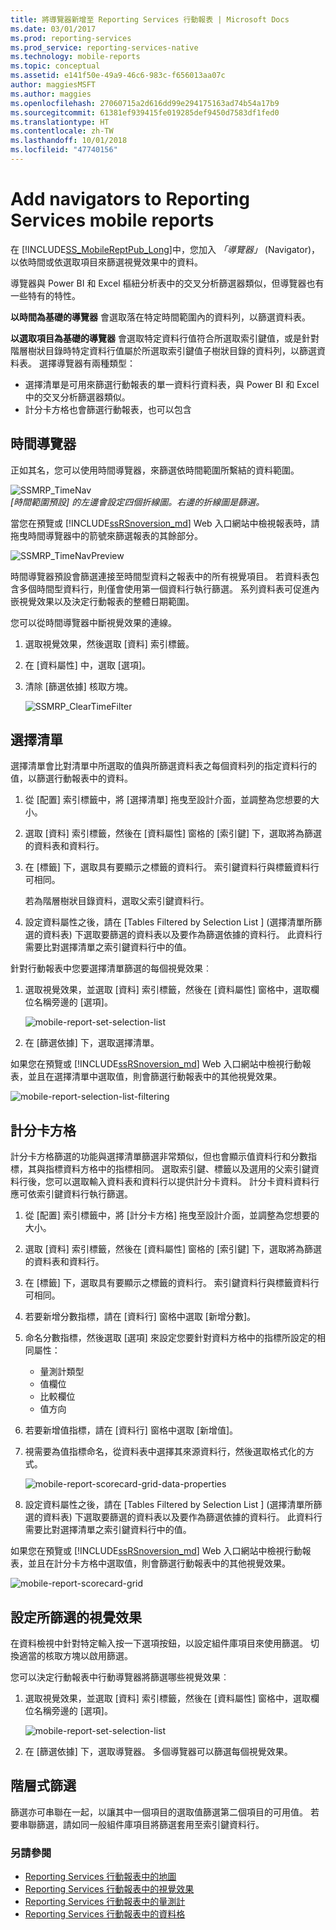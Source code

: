 ```yaml
---
title: 將導覽器新增至 Reporting Services 行動報表 | Microsoft Docs
ms.date: 03/01/2017
ms.prod: reporting-services
ms.prod_service: reporting-services-native
ms.technology: mobile-reports
ms.topic: conceptual
ms.assetid: e141f50e-49a9-46c6-983c-f656013aa07c
author: maggiesMSFT
ms.author: maggies
ms.openlocfilehash: 27060715a2d616dd99e294175163ad74b54a17b9
ms.sourcegitcommit: 61381ef939415fe019285def9450d7583df1fed0
ms.translationtype: HT
ms.contentlocale: zh-TW
ms.lasthandoff: 10/01/2018
ms.locfileid: "47740156"
---
```

# <a name="add-navigators-to-reporting-services-mobile-reports"></a>Add navigators to Reporting Services mobile reports
在 [!INCLUDE[SS_MobileReptPub_Long](../../includes/ss-mobilereptpub-long.md)]中，您加入 *「導覽器」* (Navigator)，以依時間或依選取項目來篩選視覺效果中的資料。 

導覽器與 Power BI 和 Excel 樞紐分析表中的交叉分析篩選器類似，但導覽器也有一些特有的特性。

**以時間為基礎的導覽器** 會選取落在特定時間範圍內的資料列，以篩選資料表。 

**以選取項目為基礎的導覽器** 會選取特定資料行值符合所選取索引鍵值，或是針對階層樹狀目錄時特定資料行值屬於所選取索引鍵值子樹狀目錄的資料列，以篩選資料表。 選擇導覽器有兩種類型：
* 選擇清單是可用來篩選行動報表的單一資料行資料表，與 Power BI 和 Excel 中的交叉分析篩選器類似。
* 計分卡方格也會篩選行動報表，也可以包含 
  
## <a name="time-navigators"></a>時間導覽器   
  
正如其名，您可以使用時間導覽器，來篩選依時間範圍所繫結的資料範圍。   
  
![SSMRP_TimeNav](../../reporting-services/mobile-reports/media/ssmrp-timenav.png)  
*[時間範圍預設] 的左邊會設定四個折線圖。右邊的折線圖是篩選。*  
  
當您在預覽或 [!INCLUDE[ssRSnoversion_md](../../includes/ssrsnoversion-md.md)] Web 入口網站中檢視報表時，請拖曳時間導覽器中的箭號來篩選報表的其餘部分。  
  
![SSMRP_TimeNavPreview](../../reporting-services/mobile-reports/media/ssmrp-timenavpreview.png)  
  
時間導覽器預設會篩選連接至時間型資料之報表中的所有視覺項目。 若資料表包含多個時間型資料行，則僅會使用第一個資料行執行篩選。 系列資料表可促進內嵌視覺效果以及決定行動報表的整體日期範圍。  
  
您可以從時間導覽器中斷視覺效果的連線。   
1. 選取視覺效果，然後選取 [資料] 索引標籤。  
2. 在 [資料屬性] 中，選取 [選項]。  
3. 清除 [篩選依據] 核取方塊。  
  
   ![SSMRP_ClearTimeFilter](../../reporting-services/mobile-reports/media/ssmrp-cleartimefilter.png)  
  
## <a name="selection-lists"></a>選擇清單   
  
選擇清單會比對清單中所選取的值與所篩選資料表之每個資料列的指定資料行的值，以篩選行動報表中的資料。 

1. 從 [配置] 索引標籤中，將 [選擇清單] 拖曳至設計介面，並調整為您想要的大小。

2. 選取 [資料] 索引標籤，然後在 [資料屬性] 窗格的 [索引鍵] 下，選取將為篩選的資料表和資料行。 

3. 在 [標籤] 下，選取具有要顯示之標籤的資料行。 索引鍵資料行與標籤資料行可相同。  
  
   若為階層樹狀目錄資料，選取父索引鍵資料行。  
  
4. 設定資料屬性之後，請在 [Tables Filtered by Selection List ] (選擇清單所篩選的資料表) 下選取要篩選的資料表以及要作為篩選依據的資料行。 此資料行需要比對選擇清單之索引鍵資料行中的值。 

針對行動報表中您要選擇清單篩選的每個視覺效果︰

1. 選取視覺效果，並選取 [資料] 索引標籤，然後在 [資料屬性] 窗格中，選取欄位名稱旁邊的 [選項]。

   ![mobile-report-set-selection-list](../../reporting-services/mobile-reports/media/mobile-report-set-selection-list.png)

2. 在 [篩選依據] 下，選取選擇清單。

如果您在預覽或 [!INCLUDE[ssRSnoversion_md](../../includes/ssrsnoversion-md.md)] Web 入口網站中檢視行動報表，並且在選擇清單中選取值，則會篩選行動報表中的其他視覺效果。

![mobile-report-selection-list-filtering](../../reporting-services/mobile-reports/media/mobile-report-selection-list-filtering.png) 
     
## <a name="scorecard-grid"></a>計分卡方格  
  
計分卡方格篩選的功能與選擇清單篩選非常類似，但也會顯示值資料行和分數指標，其與指標資料方格中的指標相同。 選取索引鍵、標籤以及選用的父索引鍵資料行後，您可以選取輸入資料表和資料行以提供計分卡資料。 計分卡資料資料行應可依索引鍵資料行執行篩選。  

1. 從 [配置] 索引標籤中，將 [計分卡方格] 拖曳至設計介面，並調整為您想要的大小。

2. 選取 [資料] 索引標籤，然後在 [資料屬性] 窗格的 [索引鍵] 下，選取將為篩選的資料表和資料行。 

3. 在 [標籤] 下，選取具有要顯示之標籤的資料行。 索引鍵資料行與標籤資料行可相同。  
  
4. 若要新增分數指標，請在 [資料行] 窗格中選取 [新增分數]。   
  
5. 命名分數指標，然後選取 [選項] 來設定您要針對資料方格中的指標所設定的相同屬性：  
  
   * 量測計類型
   * 值欄位
   * 比較欄位
   * 值方向
  
6. 若要新增值指標，請在 [資料行] 窗格中選取 [新增值]。

7. 視需要為值指標命名，從資料表中選擇其來源資料行，然後選取格式化的方式。  

   ![mobile-report-scorecard-grid-data-properties](../../reporting-services/mobile-reports/media/mobile-report-scorecard-grid-data-properties.png)

8. 設定資料屬性之後，請在 [Tables Filtered by Selection List ] (選擇清單所篩選的資料表) 下選取要篩選的資料表以及要作為篩選依據的資料行。 此資料行需要比對選擇清單之索引鍵資料行中的值。 

如果您在預覽或 [!INCLUDE[ssRSnoversion_md](../../includes/ssrsnoversion-md.md)] Web 入口網站中檢視行動報表，並且在計分卡方格中選取值，則會篩選行動報表中的其他視覺效果。

![mobile-report-scorecard-grid](../../reporting-services/mobile-reports/media/mobile-report-scorecard-grid.png)
    
## <a name="set-which-visualizations-are-filtered"></a>設定所篩選的視覺效果  
  
在資料檢視中針對特定輸入按一下選項按鈕，以設定組件庫項目來使用篩選。 切換適當的核取方塊以啟用篩選。  

您可以決定行動報表中行動導覽器將篩選哪些視覺效果︰

1. 選取視覺效果，並選取 [資料] 索引標籤，然後在 [資料屬性] 窗格中，選取欄位名稱旁邊的 [選項]。

   ![mobile-report-set-selection-list](../../reporting-services/mobile-reports/media/mobile-report-set-selection-list.png)

2. 在 [篩選依據] 下，選取導覽器。 多個導覽器可以篩選每個視覺效果。
  
## <a name="cascading-filters"></a>階層式篩選   
  
篩選亦可串聯在一起，以讓其中一個項目的選取值篩選第二個項目的可用值。 若要串聯篩選，請如同一般組件庫項目將篩選套用至索引鍵資料行。  

### <a name="see-also"></a>另請參閱 
  
* [Reporting Services 行動報表中的地圖](../../reporting-services/mobile-reports/maps-in-reporting-services-mobile-reports.md)
* [Reporting Services 行動報表中的視覺效果](../../reporting-services/mobile-reports/add-visualizations-to-reporting-services-mobile-reports.md)
* [Reporting Services 行動報表中的量測計](../../reporting-services/mobile-reports/add-gauges-to-mobile-reports-reporting-services.md)
* [Reporting Services 行動報表中的資料格](../../reporting-services/mobile-reports/add-data-grids-to-mobile-reports-reporting-services.md)  
